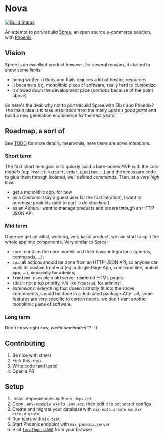 # Nova

[![Build Status](https://travis-ci.org/nebulab/nova.svg)](https://travis-ci.org/nebulab/nova)

An attempt to port/rebuild [Spree](http://spreecommerce.com), an open source e-commerce solution, with [Phoenix](http://www.phoenixframework.org/).


## Vision
Spree is an excellent product however,
for several reasons, it started to show some _limits_:

* being written in Ruby and Rails requires a lot of hosting resources
* it became a big, monolithic piece of software, really hard to customize
* it slowed down the development pace (_perhaps_ because of the point above)

So here's the deal: why not to port/rebuild Spree with Elixir and Phoenix? The main
idea is to take inspiration from the many _Spree's good parts_ and build a new
generation ecommerce for the next years.

## Roadmap, a sort of
See [TODO](TODO.md) for more details, meanwhile, here there are _some intentions_:

### Short term
The first short term goal is to quickly build a bare-bones MVP with the _core models_ (eg: `Product`, `Variant`, `Order`, `LineItem`, ...) and the necessary code to glue them through isolated, well defined _commands_. Then, at a _very high level_:

* get a monolithic app, for now
* as a _Customer_ (say a guest user for the first iteration), I want to purchase products (add to cart -> do checkout)
* as an _Admin_, I want to manage products and orders through an HTTP-JSON API

### Mid term
Once we get an initial, working, very basic product, we can start to split the whole app into components. Very similar to Spree:

* `core`: contains the core models and their basic integrations (queries, commands, ...);
* `api`: all actions should be done from an HTTP-JSON API, so anyone can build its custom frontend (eg: a Single Page App, command line, mobile app, ...), especially for admins;
* `frontend`: uses plain old server-rendered HTML pages;
* `admin`: not a top priority. it's like `frontend`, for admins;
* _extensions_: everything that doesn't strictly fit into the above components, should be done in a dedicated package. After all, some features are very specific to certain needs, we don't want another monolithic piece of software.

### Long term
Don't know right now, _world domination™_? :-)

## Contributing
1. Be nice with others
2. Fork this repo
3. Write code (and tests)
4. Open a PR

## Setup

  1. Install dependencies with `mix deps.get`
  2. Copy `.env-example.exs` to `.env.exs`, then edit it to set secret configs
  3. Create and migrate your database with `mix ecto.create && mix ecto.migrate`
  4. Run tests with `mix test`
  5. Start Phoenix endpoint with `mix phoenix.server`
  6. Visit [`localhost:4000`](http://localhost:4000) from your browser

